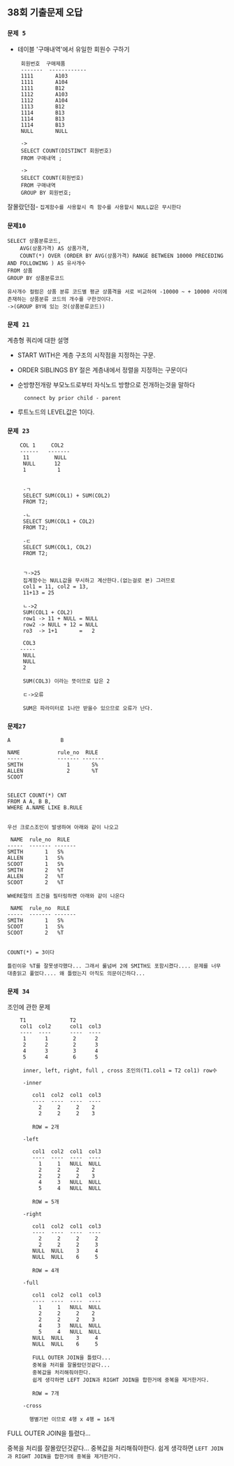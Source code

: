 ## 38회 기출문제 오답


### ```문제 5```
 - 테이블 '구매내역'에서 유일한 회원수 구하기


        회원번호  구매제품     
        -------  ------------
        1111       A103
        1111       A104
        1111       B12
        1112       A103
        1112       A104
        1113       B12
        1114       B13
        1114       B13
        1114       B13
        NULL       NULL

        ->
        SELECT COUNT(DISTINCT 회원번호)
        FROM 구매내역 ; 

        ->
        SELECT COUNT(회원번호)
        FROM 구매내역
        GROUP BY 회원번호;




잘몰랐던점-  ```집계함수를 사용할시 즉 함수를 사용할시 NULL값은 무시한다```



### ```문제10```

    SELECT 상품분류코드,
        AVG(상품가격) AS 상품가격,
        COUNT(*) OVER (ORDER BY AVG(상품가격) RANGE BETWEEN 10000 PRECEDING AND FOLLOWING ) AS 유사개수
    FROM 상품
    GROUP BY 상품분류코드

    유사개수 컬럼은 상품 분류 코드별 평균 상품격을 서로 비교하여 -10000 ~ + 10000 사이에 존재하는 상품분류 코드의 개수를 구한것이다.
    ->(GROUP BY에 있는 것(상품분류코드))


### ```문제 21```
계층형 쿼리에 대한 설명

- START WITH은 계층 구조의 시작점을 지정하는 구문.

- ORDER SIBLINGS BY 절은 계층내에서 정렬을 지정하는 구문이다

- 순방향전개랑 부모노드로부터 자식노드 방향으로 전개하는것을 말하다 

        connect by prior child - parent

- 루트노드의 LEVEL값은 1이다.           




### ```문제 23```

        COL 1     COL2
        ------   -------
         11        NULL
         NULL      12
         1          1


         -ㄱ
         SELECT SUM(COL1) + SUM(COL2) 
         FROM T2;

         -ㄴ
         SELECT SUM(COL1 + COL2)
         FROM T2;

         -ㄷ
         SELECT SUM(COL1, COL2)
         FROM T2;


         ㄱ->25     
         집계함수는 NULL값을 무시하고 계산한다.(없는걸로 본) 그러므로 
         col1 = 11, col2 = 13, 
         11+13 = 25

         ㄴ->2    
         SUM(COL1 + COL2) 
         row1 -> 11 + NULL = NULL
         row2 -> NULL + 12 = NULL
         ro3  -> 1+1       =   2

         COL3 
        -----
         NULL
         NULL
         2

         SUM(COL3) 이라는 뜻이므로 답은 2

         ㄷ->오류

         SUM은 파라미터로 1나만 받을수 있으므로 오류가 난다.


### ```문제27```

    A                B

    NAME            rule_no  RULE
    -----           ------- -------
    SMITH              1       S%
    ALLEN              2       %T
    SCOOT


    SELECT COUNT(*) CNT
    FROM A A, B B,
    WHERE A.NAME LIKE B.RULE


    우선 크로스조인이 발생하여 아래와 같이 나오고

     NAME  rule_no  RULE
    -----  ------- -------
    SMITH       1   S%
    ALLEN       1   S%
    SCOOT       1   S%
    SMITH       2   %T
    ALLEN       2   %T
    SCOOT       2   %T

    WHERE절의 조건을 필터링하면 아래와 같이 나온다

     NAME  rule_no  RULE
    -----  ------- -------
    SMITH       1   S%
    SCOOT       1   S%
    SCOOT       2   %T


    COUNT(*) = 3이다

    틀린이유 %T를 잘못생각했다... 그래서 룰넘버 2에 SMITH도 포함시켰다.... 문제를 너무 대충읽고 풀었다.... 왜 틀렸는지 아직도 의문이긴하다... 


### ```문제 34```

조인에 관한 문제

        T1              T2
        col1  col2      col1  col3
        ----  ----      ----  ----
         1      1        2      2  
         2      2        2      3
         4      3        3      4
         5      4        6      5

         inner, left, right, full , cross 조인의(T1.col1 = T2 col1) row수

         -inner

            col1  col2  col1  col3
            ----  ----  ----  ----
              2     2     2    2
              2     2     2    3

            ROW = 2개

         -left

            col1  col2  col1  col3
            ----  ----  ----  ----
              1     1   NULL  NULL
              2     2     2    2
              2     2     2    3
              4     3   NULL  NULL
              5     4   NULL  NULL

            ROW = 5개

         -right

            col1  col2  col1  col3
            ----  ----  ----  ----
              2     2     2     2
              2     2     2     3
            NULL  NULL    3     4
            NULL  NULL    6     5

            ROW = 4개

         -full

            col1  col2  col1  col3
            ----  ----  ----  ----
              1     1   NULL  NULL
              2     2     2    2
              2     2     2    3
              4     3   NULL  NULL
              5     4   NULL  NULL
            NULL  NULL    3     4
            NULL  NULL    6     5

            FULL OUTER JOIN을 틀렸다...
            중복을 처리를 잘몰랐던것같다...
            중복값을 처리해줘야한다.
            쉽게 생각하면 LEFT JOIN과 RIGHT JOIN을 합한거에 중복을 제거한거다.

            ROW = 7개

         -cross

           행별기반 이므로 4행 x 4행 = 16개
            

FULL OUTER JOIN을 틀렸다...

중복을 처리를 잘몰랐던것같다...
중복값을 처리해줘야한다.
쉽게 생각하면 ```LEFT JOIN과 RIGHT JOIN을 합한거에 중복을 제거한거다.```
